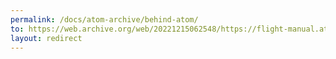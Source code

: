 ```yaml
---
permalink: /docs/atom-archive/behind-atom/
to: https://web.archive.org/web/20221215062548/https://flight-manual.atom.io/behind-atom
layout: redirect
---
```

